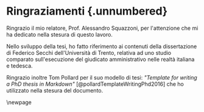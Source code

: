 # Ringraziamenti {.unnumbered}

<!-- This is for acknowledging all of the people who helped out -->

Ringrazio il mio relatore, Prof. Alessandro Squazzoni, per l'attenzione che mi ha dedicato nella stesura di questo lavoro.

Nello sviluppo della tesi, ho fatto riferimento ai contenuti della dissertazione di Federico Secchi dell'Università di Trento, relativa ad uno studio comparato sull'esecuzione del giudicato amministrativo nelle realtà italiana e tedesca.

Ringrazio inoltre Tom Pollard per il suo modello di tesi: _"Template for writing a PhD thesis in Markdown"_ [@pollardTemplateWritingPhd2016] che ho utilizzato nella stesura del documento.

<!-- Use the \newpage command to force a new page -->

\newpage



